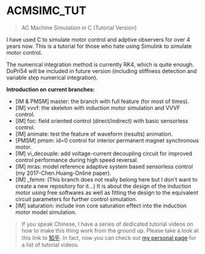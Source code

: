 # ACMSIMC_TUT
> AC Machine Simulation in C (Tutorial Version)

I have used C to simulate motor control and adptive observers for over 4 years now.
This is a tutorial for those who hate using Simulink to simulate motor control.

The numerical integration method is currently RK4, which is quite enough. 
DoPri54 will be included in future version (including stiffness detection and variable step numerical integration).

**Introduction on current branches:**
- [IM & PMSM] master: the branch with full feature (for most of times).
- [IM] vvvf: the skeleton with induction motor simulation and VVVF control.
- [IM] foc: field oriented control (direct/indirect) with basic sensorless control.
- [IM] animate: test the feature of waveform (results) animation.
- [PMSM] pmsm: id=0 control for interior permanent magnet synchronous motor.
- [IM] vi_decouple: add voltage-current decoupling circuit for improved control performance during high speed reversal.
- [IM] mras: model reference adaptive system based sensorless control (my 2017-Chen.Huang-Online paper).
- [IM] \_femm: (This branch does not really belong here but I don't want to create a new repository for it...) It is about the design of the induction motor using free softwares as well as fitting the design to the equivalent circuit parameters for further control simulation.
- [IM] saturation: include iron core saturation effect into the induction motor model simulation.

> If you speak Chinese, I have a series of dedicated tutorial videos on how to make this thing work from the ground up.
> Please take a look at this link to [知乎](https://zhuanlan.zhihu.com/p/64445558).
> In fact, now you can check out [my personal page](https://horychen.github.io) for a list of tutorial videos.
